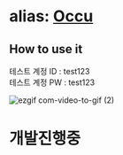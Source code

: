 # alias: [Occu](https://occu.shop/)

## How to use it

테스트 계정 ID : test123<br>
테스트 계정 PW : test123

![ezgif com-video-to-gif (2)](https://github.com/nowhereim/Occu/assets/113084907/25ba00e0-bfc0-4150-a68c-44378ca099d9)

# 개발진행중
